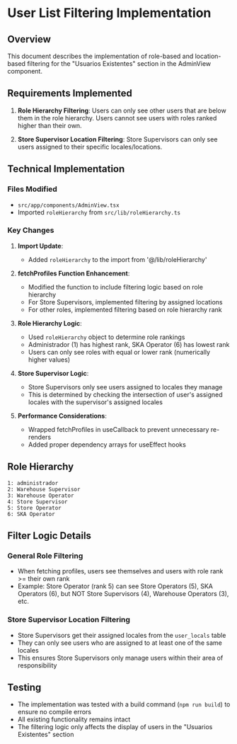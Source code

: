 # User List Filtering Implementation

## Overview
This document describes the implementation of role-based and location-based filtering for the "Usuarios Existentes" section in the AdminView component.

## Requirements Implemented

1. **Role Hierarchy Filtering**: Users can only see other users that are below them in the role hierarchy. Users cannot see users with roles ranked higher than their own.

2. **Store Supervisor Location Filtering**: Store Supervisors can only see users assigned to their specific locales/locations.

## Technical Implementation

### Files Modified
- `src/app/components/AdminView.tsx`
- Imported `roleHierarchy` from `src/lib/roleHierarchy.ts`

### Key Changes

1. **Import Update**:
   - Added `roleHierarchy` to the import from '@/lib/roleHierarchy'

2. **fetchProfiles Function Enhancement**:
   - Modified the function to include filtering logic based on role hierarchy
   - For Store Supervisors, implemented filtering by assigned locations
   - For other roles, implemented filtering based on role hierarchy rank

3. **Role Hierarchy Logic**:
   - Used `roleHierarchy` object to determine role rankings
   - Administrador (1) has highest rank, SKA Operator (6) has lowest rank
   - Users can only see roles with equal or lower rank (numerically higher values)

4. **Store Supervisor Logic**:
   - Store Supervisors only see users assigned to locales they manage
   - This is determined by checking the intersection of user's assigned locales with the supervisor's assigned locales

5. **Performance Considerations**:
   - Wrapped fetchProfiles in useCallback to prevent unnecessary re-renders
   - Added proper dependency arrays for useEffect hooks

## Role Hierarchy
```
1: administrador
2: Warehouse Supervisor
3: Warehouse Operator
4: Store Supervisor
5: Store Operator
6: SKA Operator
```

## Filter Logic Details

### General Role Filtering
- When fetching profiles, users see themselves and users with role rank >= their own rank
- Example: Store Operator (rank 5) can see Store Operators (5), SKA Operators (6), but NOT Store Supervisors (4), Warehouse Operators (3), etc.

### Store Supervisor Location Filtering
- Store Supervisors get their assigned locales from the `user_locals` table
- They can only see users who are assigned to at least one of the same locales
- This ensures Store Supervisors only manage users within their area of responsibility

## Testing
- The implementation was tested with a build command (`npm run build`) to ensure no compile errors
- All existing functionality remains intact
- The filtering logic only affects the display of users in the "Usuarios Existentes" section